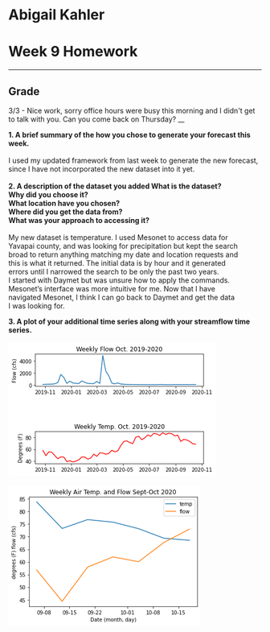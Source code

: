 # Abigail Kahler
# Week 9 Homework

___
## Grade
3/3 - Nice work, sorry office hours were busy this morning and I didn't get to talk with you. Can you come back on  Thursday? 
__

**1. A brief summary of the how you chose to generate your forecast this week.**\
\
I used my updated framework from last week to generate the new forecast, since I have not incorporated the new dataset into it yet.\
\
**2. A description of the dataset you added
What is the dataset?\
Why did you choose it?\
What location have you chosen?\
Where did you get the data from?\
What was your approach to accessing it?**\
\
My new dataset is temperature. I used Mesonet to access data for\
Yavapai county, and was looking for precipitation but kept the search\
broad to return anything matching my date and location requests and\
this is what it returned. The initial data is by hour and it generated\
errors until I narrowed the search to be only the past two years.\
I started with Daymet but was unsure how to apply the commands.\
Mesonet’s interface was more intuitive for me. Now that I have\
navigated Mesonet, I think I can go back to Daymet and get the data\
I was looking for.

**3. A plot of your additional time series along with your streamflow time series.**\
\
![](assets/kahler_HW9-bcfb1cc9.png)\
\
![](assets/kahler_HW9-ba45dedc.png)
